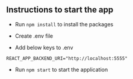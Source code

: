 ## Instructions to start the app

- Run `npm install` to install the packages

- Create .env file

- Add below keys to .env

```
REACT_APP_BACKEND_URI="http://localhost:5555"
```

- Run `npm start` to start the application
